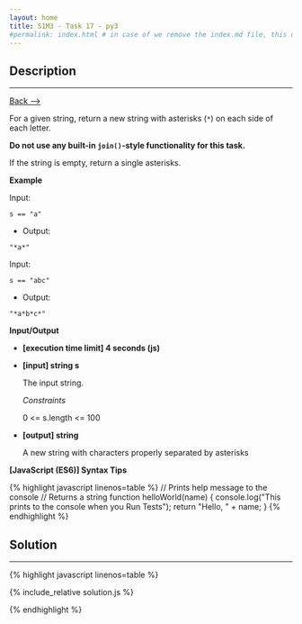 ```yaml
---
layout: home
title: S1M3 - Task 17 - py3
#permalink: index.html # in case of we remove the index.md file, this doc will be the index page
---
```


<div class="row">
<div class="columnStmt" markdown="1">

##  Description
------

[Back --> ](../README.md)

For a given string, return a new string with asterisks (`*`) on each side of each letter.

**Do not use any built-in `join()`-style functionality for this task.**

If the string is empty, return a single asterisks.

**Example**

Input:
```
s == "a"
```
-   Output:
```
"*a*"
```
Input:
```
s == "abc"
```
-   Output:
```
"*a*b*c*"
```

**Input/Output**

* **[execution time limit] 4 seconds (js)**

* **[input] string s**

    The input string.

    *Constraints*

    0 <= s.length <= 100

* **[output] string**

    A new string with characters properly separated by asterisks

**[JavaScript (ES6)] Syntax Tips**

{% highlight javascript linenos=table %}
// Prints help message to the console
// Returns a string
function helloWorld(name) {
    console.log("This prints to the console when you Run Tests");
    return "Hello, " + name;
}
{% endhighlight %}

</div>
<div class="columnSol" markdown="1">

## Solution
------

{% highlight javascript linenos=table %}

{% include_relative solution.js %}

{% endhighlight %}

</div>
</div>